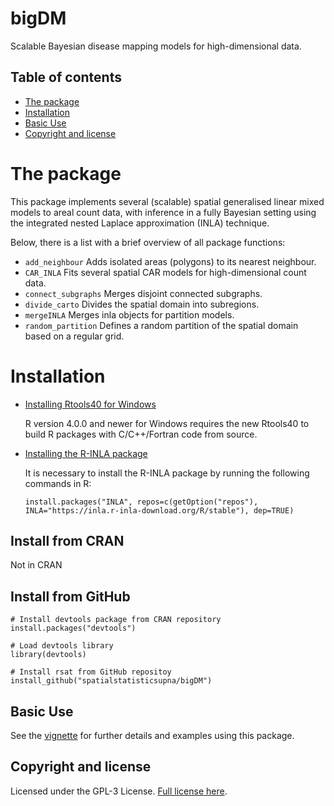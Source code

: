 # bigDM
Scalable Bayesian disease mapping models for high-dimensional data.

## Table of contents

- [The package](#the-package)
- [Installation](#installation)
- [Basic Use](#basic-use)
- [Copyright and license](#copyright-and-license)


# The package
This package implements several (scalable) spatial generalised linear mixed models to areal count
data, with inference in a fully Bayesian setting using the integrated nested Laplace approximation
(INLA) technique.

Below, there is a list with a brief overview of all package functions:

* ```add_neighbour``` Adds isolated areas (polygons) to its nearest neighbour.
* ```CAR_INLA``` Fits several spatial CAR models for high-dimensional count data.
* ```connect_subgraphs``` Merges disjoint connected subgraphs.
* ```divide_carto``` Divides the spatial domain into subregions.
* ```mergeINLA``` Merges inla objects for partition models.
* ```random_partition``` Defines a random partition of the spatial domain based on a regular grid.


# Installation

- [Installing Rtools40 for Windows](https://cran.r-project.org/bin/windows/Rtools/)

  R version 4.0.0 and newer for Windows requires the new Rtools40 to build R packages with C/C++/Fortran code from source.

- [Installing the R-INLA package](http://www.r-inla.org/download)

  It is necessary to install the R-INLA package by running the following commands in R:
  ```
  install.packages("INLA", repos=c(getOption("repos"), INLA="https://inla.r-inla-download.org/R/stable"), dep=TRUE)
  ```

## Install from CRAN
Not in CRAN

## Install from GitHub
```
# Install devtools package from CRAN repository
install.packages("devtools")

# Load devtools library
library(devtools)

# Install rsat from GitHub repositoy
install_github("spatialstatisticsupna/bigDM")
```

## Basic Use
See the [vignette](doc/bigDM.pdf) for further details and examples using this package.


## Copyright and license
Licensed under the GPL-3 License. [Full license here](/LICENSE.md).
